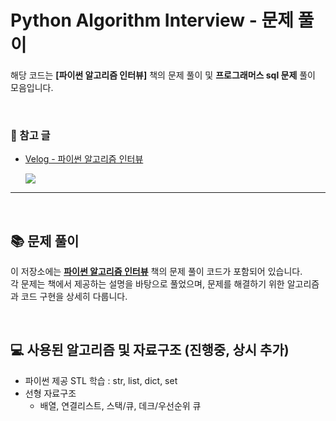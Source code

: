 # Python Algorithm Interview - 문제 풀이

해당 코드는 **[파이썬 알고리즘 인터뷰]** 책의 문제 풀이 및 **프로그래머스 sql 문제** 풀이 모음입니다.

<br>

### 📖 참고 글
- [Velog - 파이썬 알고리즘 인터뷰](https://velog.io/@minjiki2/series/%ED%8C%8C%EC%9D%B4%EC%8D%AC-%EC%95%8C%EA%B3%A0%EB%A6%AC%EC%A6%98-%EC%9D%B8%ED%84%B0%EB%B7%B0)
  
  <a href="https://velog.io/@minjiki2/series/%ED%8C%8C%EC%9D%B4%EC%8D%AC-%EC%95%8C%EA%B3%A0%EB%A6%AC%EC%A6%98-%EC%9D%B8%ED%84%B0%EB%B7%B0">
    <img src="https://img.shields.io/badge/Velog-3DDC84?style=flat-square&logo=Blogger&logoColor=white"/>
  </a>
  
---

<br>

## 📚 문제 풀이

이 저장소에는 **[파이썬 알고리즘 인터뷰](https://example-link-to-book.com)** 책의 문제 풀이 코드가 포함되어 있습니다.  
각 문제는 책에서 제공하는 설명을 바탕으로 풀었으며, 문제를 해결하기 위한 알고리즘과 코드 구현을 상세히 다룹니다.

<br>

## 💻 사용된 알고리즘 및 자료구조 (진행중, 상시 추가)
- 파이썬 제공 STL 학습 : str, list, dict, set
- 선형 자료구조
   - 배열, 연결리스트, 스택/큐, 데크/우선순위 큐




